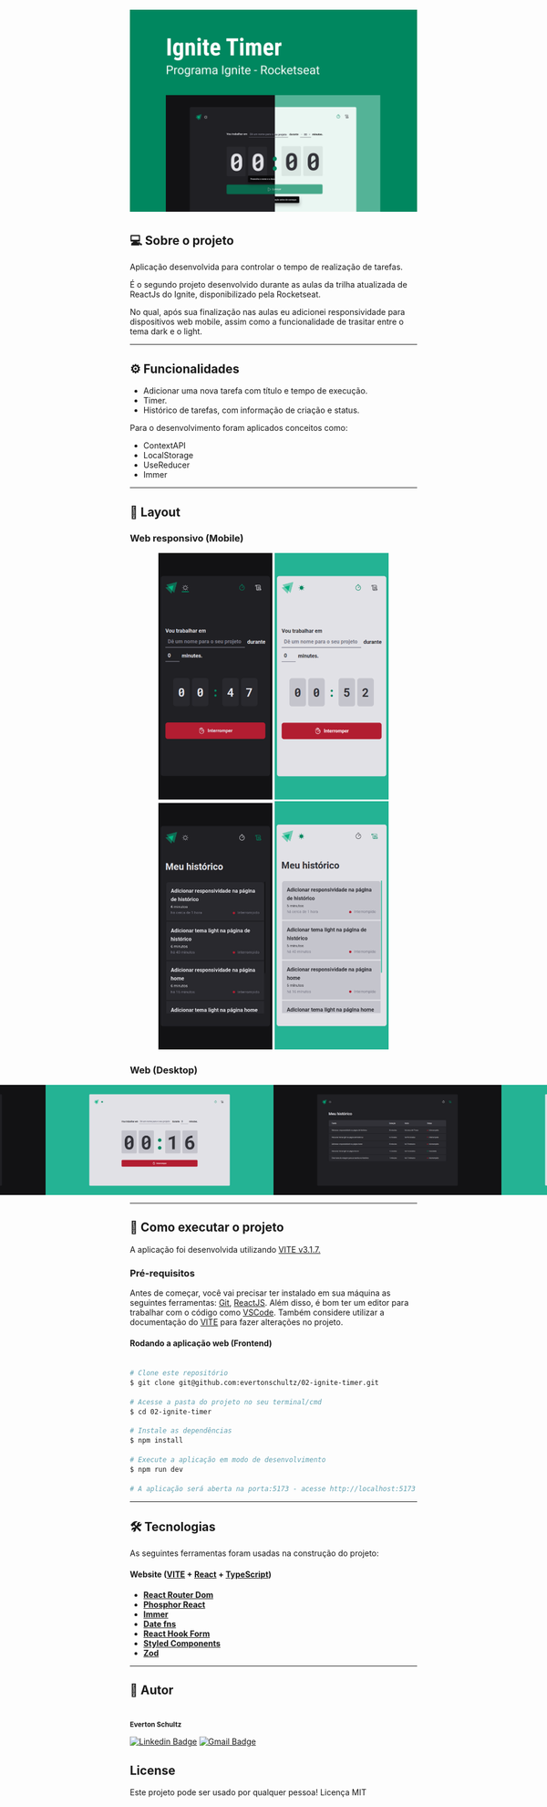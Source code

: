 <h1 align="center">
    <img alt="IgniteTimer" title="#IgniteTimer" src="./src/assets/layout/capa.png" />
</h1>

## 💻 Sobre o projeto

<p>Aplicação desenvolvida para controlar o tempo de realização de tarefas.</p>

<p>É o segundo projeto desenvolvido durante as aulas da trilha atualizada de ReactJs do Ignite, disponibilizado pela Rocketseat.</p>

<p>No qual, após sua finalização nas aulas eu adicionei responsividade para dispositivos web mobile, assim como a funcionalidade de trasitar entre o tema dark e o light.</p>

---

## ⚙️ Funcionalidades

- Adicionar uma nova tarefa com título e tempo de execução.
- Timer.
- Histórico de tarefas, com informação de criação e status.

Para o desenvolvimento foram aplicados conceitos como:
- ContextAPI
- LocalStorage
- UseReducer
- Immer

---

## 🎨 Layout

### Web responsivo (Mobile)

<p align="center">
  <img alt="IgniteTimer" title="#IgniteTimer" src="./src/assets/layout/mobile-home-dark.png" width="200px">

  <img alt="IgniteTimer" title="#IgniteTimer" src="./src/assets/layout/mobile-home-light.png" width="200px">

  <img alt="IgniteTimer" title="#IgniteTimer" src="./src/assets/layout/mobile-history-dark.png" width="200px">

  <img alt="IgniteTimer" title="#IgniteTimer" src="./src/assets/layout/mobile-history-light.png" width="200px">
</p>

### Web (Desktop)

<p align="center" style="display: flex; align-items: flex-start; justify-content: center;">
  <img alt="IgniteTimer" title="#IgniteTimer" src="./src/assets/layout/web-home-dark.png" width="400px">

  <img alt="IgniteTimer" title="#IgniteTimer" src="./src/assets/layout/web-home-light.png" width="400px">

  <img alt="IgniteTimer" title="#IgniteTimer" src="./src/assets/layout/web-history-dark.png" width="400px">

  <img alt="IgniteTimer" title="#IgniteTimer" src="./src/assets/layout/web-history-light.png" width="400px">
</p>

---

## 🚀 Como executar o projeto
A aplicação foi desenvolvida utilizando [VITE v3.1.7.](https://vitejs.dev/)

### Pré-requisitos
Antes de começar, você vai precisar ter instalado em sua máquina as seguintes ferramentas: [Git](https://git-scm.com), [ReactJS](https://reactjs.org/). Além disso, é bom ter um editor para trabalhar com o código como [VSCode](https://code.visualstudio.com/). Também considere utilizar a documentação do [VITE](https://vitejs.dev/) para fazer alterações no projeto.

#### Rodando a aplicação web (Frontend)
```bash

# Clone este repositório
$ git clone git@github.com:evertonschultz/02-ignite-timer.git

# Acesse a pasta do projeto no seu terminal/cmd
$ cd 02-ignite-timer

# Instale as dependências
$ npm install

# Execute a aplicação em modo de desenvolvimento
$ npm run dev

# A aplicação será aberta na porta:5173 - acesse http://localhost:5173

```

---

## 🛠 Tecnologias
As seguintes ferramentas foram usadas na construção do projeto:

#### **Website**  ([VITE](https://vitejs.dev/)  +  [React](https://reactjs.org/)  +  [TypeScript](https://www.typescriptlang.org/))

-   **[React Router Dom](https://reactrouter.com/en/main)**
-   **[Phosphor React](https://phosphoricons.com/)**
-   **[Immer](https://immerjs.github.io/immer/produce)**
-   **[Date fns](https://date-fns.org/)**
-   **[React Hook Form](https://react-hook-form.com/)**
-   **[Styled Components](https://styled-components.com/)**
-   **[Zod](https://github.com/colinhacks/zod)**

---

## 🦸 Autor
<img style="border-radius: 50%;" src="https://avatars.githubusercontent.com/u/19807265?v=4" width="100px;" alt=""/>
 <br />
 <sub><b>Everton Schultz</b></sub></a>
 <br />

[![Linkedin Badge](https://img.shields.io/badge/-Everton-blue?style=flat-square&logo=Linkedin&logoColor=white&link=https://www.linkedin.com/in/https://www.linkedin.com/in/%C3%A9verton-schultz-824a1612b/)](https://www.linkedin.com/in/https://www.linkedin.com/in/%C3%A9verton-schultz-824a1612b/)
[![Gmail Badge](https://img.shields.io/badge/-evertonf.m.schultz98@gmail.com-c14438?style=flat-square&logo=Gmail&logoColor=white&link=mailto:evertonf.m.schultz98@gmail.com)](mailto:evertonf.m.schultz98@gmail.com)

## License
Este projeto pode ser usado por qualquer pessoa! Licença MIT
